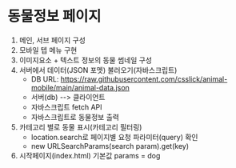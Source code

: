 # 동물정보 페이지
1. 메인, 서브 페이지 구성
2. 모바일 텝 메뉴 구현
3. 이미지요소 + 텍스트 정보의 동물 썸네일 구성
4. 서버에서 데이터(JSON 포멧) 불러오기(자바스크립트)
   - DB URL: https://raw.githubusercontent.com/csslick/animal-mobile/main/animal-data.json
   - 서버(db) --> 클라이언트
   - 자바스크립트 fetch API
   - 자바스크립트로 동물정보 출력
5. 카테고리 별로 동물 표시(카테고리 필터링)
   - location.search로 페이지별 요청 파라미터(query) 확인
   - new URLSearchParams(search param).get(key)
6. 시작페이지(index.html) 기본값 params = dog